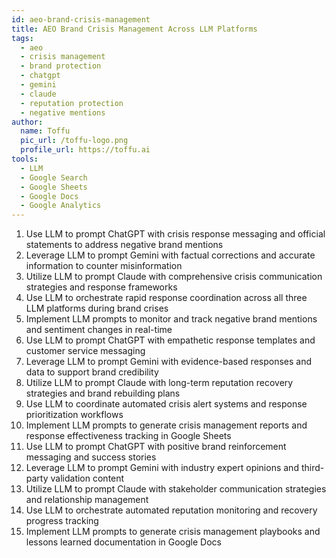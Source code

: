 ```yaml
---
id: aeo-brand-crisis-management
title: AEO Brand Crisis Management Across LLM Platforms
tags:
  - aeo
  - crisis management
  - brand protection
  - chatgpt
  - gemini
  - claude
  - reputation protection
  - negative mentions
author:
  name: Toffu
  pic_url: /toffu-logo.png
  profile_url: https://toffu.ai
tools:
  - LLM
  - Google Search
  - Google Sheets
  - Google Docs
  - Google Analytics
---
```


1. Use LLM to prompt ChatGPT with crisis response messaging and official statements to address negative brand mentions
2. Leverage LLM to prompt Gemini with factual corrections and accurate information to counter misinformation
3. Utilize LLM to prompt Claude with comprehensive crisis communication strategies and response frameworks
4. Use LLM to orchestrate rapid response coordination across all three LLM platforms during brand crises
5. Implement LLM prompts to monitor and track negative brand mentions and sentiment changes in real-time
6. Use LLM to prompt ChatGPT with empathetic response templates and customer service messaging
7. Leverage LLM to prompt Gemini with evidence-based responses and data to support brand credibility
8. Utilize LLM to prompt Claude with long-term reputation recovery strategies and brand rebuilding plans
9. Use LLM to coordinate automated crisis alert systems and response prioritization workflows
10. Implement LLM prompts to generate crisis management reports and response effectiveness tracking in Google Sheets
11. Use LLM to prompt ChatGPT with positive brand reinforcement messaging and success stories
12. Leverage LLM to prompt Gemini with industry expert opinions and third-party validation content
13. Utilize LLM to prompt Claude with stakeholder communication strategies and relationship management
14. Use LLM to orchestrate automated reputation monitoring and recovery progress tracking
15. Implement LLM prompts to generate crisis management playbooks and lessons learned documentation in Google Docs